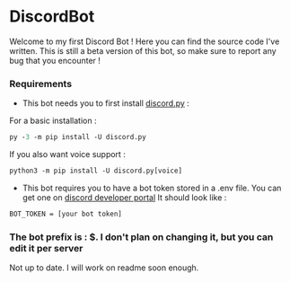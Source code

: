 # DiscordBot

Welcome to my first Discord Bot ! Here you can find the source code I've written. This is still a beta version of this bot, so make sure to report any bug that you encounter !


### Requirements

- This bot needs you to first install [discord.py](https://pypi.org/project/discord.py/) :

For a basic installation :

```ps
py -3 -m pip install -U discord.py
```
If you also want voice support : 

```ps
python3 -m pip install -U discord.py[voice]
```

- This bot requires you to have a bot token stored in a .env file. You can get one on [discord developer portal](https://discord.com/developers/applications) It should look like :

```txt
BOT_TOKEN = [your bot token]
```

### **The bot prefix is : $. I don't plan on changing it, but you can edit it per server**




Not up to date. I will work on readme soon enough.
